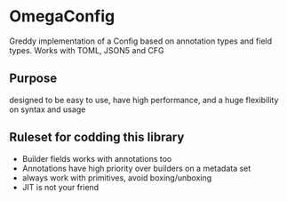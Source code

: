 # OmegaConfig
Greddy implementation of a Config based on annotation types and field types.
Works with TOML, JSON5 and CFG

## Purpose
designed to be easy to use, have high performance, and a huge flexibility on syntax and usage

## Ruleset for codding this library
- Builder fields works with annotations too
- Annotations have high priority over builders on a metadata set
- always work with primitives, avoid boxing/unboxing
- JIT is not your friend